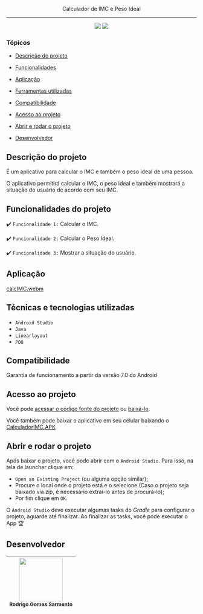 <p align="center">
Calculador de IMC e Peso Ideal
<p/>
<hr>

<p align="center">
   <img src="http://img.shields.io/static/v1?label=LICENSE&message=%20MIT&color=RED&style=for-the-badge"/>
   <img src="http://img.shields.io/static/v1?label=VERSION&message=%201.0&color=RED&style=for-the-badge"/>
</p>

### Tópicos

- [Descrição do projeto](#descrição-do-projeto)

- [Funcionalidades](#Funcionalidades-do-projeto)

- [Aplicação](#aplicação)

- [Ferramentas utilizadas](#Técnicas-e-tecnologias-utilizadas)

- [Compatibilidade](#Compatibilidade)

- [Acesso ao projeto](#acesso-ao-projeto)

- [Abrir e rodar o projeto](#abrir-e-rodar-o-projeto)

- [Desenvolvedor](#desenvolvedor)

## Descrição do projeto

<p align="justify">
 É um aplicativo para calcular o IMC e também o peso ideal de uma pessoa.

 O aplicativo permitirá calcular o IMC, o peso ideal e também mostrará a situação do usuário de acordo com seu IMC.

## Funcionalidades do projeto

:heavy_check_mark: `Funcionalidade 1:` Calcular o IMC.

:heavy_check_mark: `Funcionalidade 2:` Calcular o Peso Ideal.

:heavy_check_mark: `Funcionalidade 3:` Mostrar a situação do usuário.

## Aplicação
[calcIMC.webm](https://user-images.githubusercontent.com/59851576/227244464-d81cd1de-fa7f-4237-b4f9-5cc810469125.webm)


###

## Técnicas e tecnologias utilizadas

- ``Android Studio``
- ``Java``
- ``Linearlayout``
- ``POO``
###

## Compatibilidade

Garantia de funcionamento a partir da versão 7.0 do Android
###

## Acesso ao projeto

Você pode [acessar o código fonte do projeto](https://github.com/Rodrigo-Sarmento/CalculadorIMC) ou [baixá-lo](https://github.com/Rodrigo-Sarmento/CalculadorIMC/archive/refs/heads/main.zip).

Você também pode baixar o aplicativo em seu celular baixando o [CalculadorIMC.APK](https://github.com/Rodrigo-Sarmento/CalculadorIMC/releases/tag/1.0)

## Abrir e rodar o projeto

Após baixar o projeto, você pode abrir com o `Android Studio`. Para isso, na tela de launcher clique em:

- `Open an Existing Project` (ou alguma opção similar);
- Procure o local onde o projeto está e o selecione (Caso o projeto seja baixado via zip, é necessário extraí-lo antes de procurá-lo);
- Por fim clique em `OK`.

O `Android Studio` deve executar algumas tasks do *Gradle* para configurar o projeto, aguarde até finalizar. Ao finalizar as tasks, você pode executar o App 🏆

## Desenvolvedor

| [<img src="https://avatars.githubusercontent.com/u/59851576?v=4" width=115><br><sub>Rodrigo Gomes Sarmento</sub>](https://github.com/Rodrigo-Sarmento)|  
| :---: 
